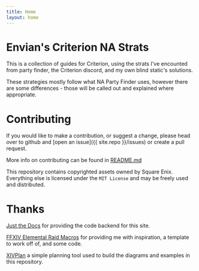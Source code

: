 ```yaml
---
title: Home
layout: home
---
```


# Envian's Criterion NA Strats

This is a collection of guides for Criterion, using the strats I've encounted
from party finder, the Criterion discord, and my own blind static's solutions.

These strategies mostly follow what NA Party Finder uses, however there are some
differences - those will be called out and explained where appropriate.

# Contributing

If you would like to make a contribution, or suggest a change, please head over
to github and [open an issue]({{ site.repo }}/issues)
or create a pull request.

More info on contributing can be found in [README.md](./README/)

This repository contains copyrighted assets owned by Square Enix. Everything
else is licensed under the `MIT License` and may be freely used and distributed.

# Thanks

[Just the Docs](https://just-the-docs.com/) for providing the code backend for
this site.

[FFXIV Elemental Raid Macros](https://github.com/Tuufless/FFXIV-Elemental-Raid-Macros)
for providing me with inspiration, a template to work off of, and some code.

[XIVPlan](https://xivplan.netlify.app/) a simple planning tool used to build the
diagrams and examples in this repository.
